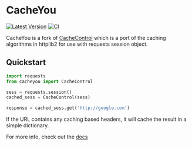 
# CacheYou

[![Latest Version](https://img.shields.io/pypi/v/cacheyou.svg)](https://pypi.python.org/pypi/cacheyou)
[![CI](https://github.com/frostming/cacheyou/actions/workflows/tests.yml/badge.svg)](https://github.com/frostming/cacheyou/actions/workflows/tests.yml)

CacheYou is a fork of [CacheControl] which is a port of the caching algorithms in httplib2 for use with
requests session object.

[CacheControl]: https://github.com/ionrock/cachecontrol

## Quickstart

```python
import requests
from cacheyou import CacheControl

sess = requests.session()
cached_sess = CacheControl(sess)

response = cached_sess.get('http://google.com')
```

If the URL contains any caching based headers, it will cache the
result in a simple dictionary.

For more info, check out the [docs]

[docs]: http://cacheyou.readthedocs.org/en/latest/
